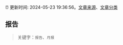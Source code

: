 :alarm_clock: 更新时间: 2024-05-23 19:36:56。[文章来源](/README.md)、[文章分类](/TAGS.md)

## 报告


> 关键字：`报告`、`月报`




